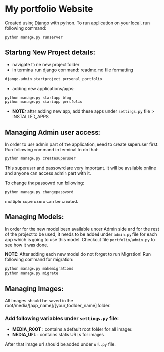 # My portfolio Website

Created using Django with python.
To run application on your local, run following command:
```bash
python manage.py runserver
```

## Starting New Project details:

- navigate to ne new project folder
- in terminal run django command:
    readme.md file formatting
```bash
django-admin startproject personal_portfolio
```

- adding new applications/apps:
```bash
python manage.py startapp blog 
python manage.py startapp portfolio
```

- **NOTE:** after adding new app, add these apps under `settings.py` file > INSTALLED_APPS


## Managing Admin user access:

In order to use admin part of the application, need to create superuser first.
Run following command in terminal to do that:
```bash
python manage.py createsuperuser
```

This superuser and passowrd are very important. It will be available online and anyone can access admin part with it. 

To change the passowrd run following:
```bash
python manage.py changepassword
```

multiple superusers can be created. 


## Managing Models:
In order for the new model been available under Admin side and for the rest of the project to be used, it needs to be added under `admin.py` file for each app which is going to use this model.
Checkout file `portfolio/admin.py` to see how it was done. 

**NOTE**: After adding each new model do not forget to run Migration! 
Run following command for migration: 
```bash
python manage.py makemigrations
python manage.py migrate
```

## Managing Images:
All Images should be saved in the root/media/[app_name]/[your_fodlder_name] folder. 

### Add following variables under `settings.py` file:
- **MEDIA_ROOT** : contains a default root folder for all images
- **NEDIA_URL** : contains statis URLs for images 

After that image url should be added under `url.py` file.